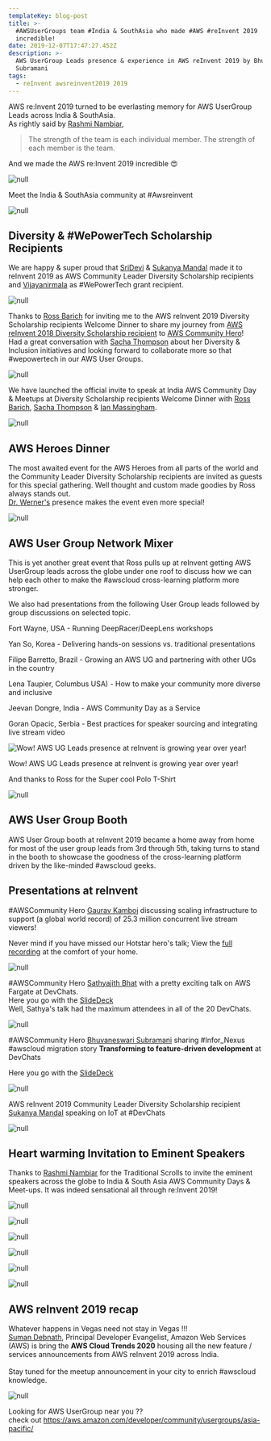 ```yaml
---
templateKey: blog-post
title: >-
  #AWSUserGroups team #India & SouthAsia who made #AWS #reInvent 2019
  incredible!
date: 2019-12-07T17:47:27.452Z
description: >-
  AWS UserGroup Leads presence & experience in AWS reInvent 2019 by Bhuvaneswari
  Subramani
tags:
  - reInvent awsreinvent2019 2019
---
```

AWS re:Invent 2019 turned to be everlasting memory for AWS UserGroup Leads across India & SouthAsia. \
As rightly said by [Rashmi Nambiar](https://twitter.com/RashmiNbr),

> The strength of the team is each individual member. The strength of each member is the team. 

And we made the AWS re:Invent 2019 incredible 😍

![null](/img/incredible.png)

Meet the India & SouthAsia community at #Awsreinvent 

![null](/img/reinvent2019_teamindia.png)

## 

## Diversity & #WePowerTech Scholarship Recipients

We are happy & super proud that [SriDevi](https://twitter.com/Sridevi64479943) & [Sukanya Mandal](https://twitter.com/msukanya93) made it to reInvent 2019 as AWS Community Leader Diversity Scholarship recipients and [Vijayanirmala](https://www.linkedin.com/in/vijayanirmalagopal-5a54159a/) as #WePowerTech grant recipient.

![null](/img/diversityteam_reinvent2019.jpeg)

Thanks to [Ross Barich](https://twitter.com/rossbarich) for inviting me to the AWS reInvent 2019 Diversity Scholarship recipients Welcome Dinner to share my journey from [AWS reInvent 2018 Diversity Scholarship recipient](https://aws.amazon.com/blogs/publicsector/meet-the-women-building-aws-technical-communities-around-the-world/) to [AWS Community Hero](https://aws.amazon.com/developer/community/heroes/bhuvaneswari-subramani/)!\
Had a great conversation with [Sacha Thompson](https://twitter.com/petite1908) about her Diversity & Inclusion initiatives and looking forward to collaborate more so that #wepowertech in our AWS User Groups.

![null](/img/reinvent2019_diversity.png)

We have launched the official invite to speak at India AWS Community Day & Meetups at Diversity Scholarship recipients Welcome Dinner with [Ross Barich](https://twitter.com/rossbarich), [Sacha Thompson](https://twitter.com/petite1908) & [Ian Massingham](https://twitter.com/IanMmmm).

![null](/img/reinvent2019_diversityinvite.png)

## 

## AWS Heroes Dinner

The most awaited event for the AWS Heroes from all parts of the world and the Community Leader Diversity Scholarship recipients are invited as guests for this special gathering. Well thought and custom made goodies by Ross always stands out.\
[Dr. Werner's](https://twitter.com/Werner) presence makes the event even more special!

![null](/img/reinvent2019_heroesgoodies.png)

## AWS User Group Network Mixer

This is yet another great event that Ross pulls up at reInvent getting AWS UserGroup leads across the globe under one roof to discuss how we can help each other to make the #awscloud cross-learning platform more stronger.

We also had presentations from the following User Group leads followed by group discussions on selected topic.

Fort Wayne, USA - Running DeepRacer/DeepLens workshops

Yan So, Korea - Delivering hands-on sessions vs. traditional presentations

Filipe Barretto, Brazil - Growing an AWS UG and partnering with other UGs in the country

Lena Taupier, Columbus USA) - How to make your community more diverse and inclusive

Jeevan Dongre, India - AWS Community Day as a Service

Goran Opacic, Serbia - Best practices for speaker sourcing and integrating live stream video

![Wow! AWS UG Leads presence at reInvent is growing year over year!](/img/reinvent2019awsug.png)

Wow! AWS UG Leads presence at reInvent is growing year over year!

And thanks to Ross for the Super cool Polo T-Shirt

![null](/img/reinvent2019_awsugswag.png)

## 

## AWS User Group Booth

AWS User Group booth at reInvent 2019 became a home away from home for most of the user group leads from 3rd through 5th, taking turns to stand in the booth to showcase the goodness of the cross-learning platform driven by the like-minded #awscloud geeks.

## Presentations at reInvent

\#AWSCommunity Hero [Gaurav Kamboj](https://twitter.com/OyeHooye) discussing scaling infrastructure to support (a global world record) of 25.3 million concurrent live stream viewers!

Never mind if you have missed our Hotstar hero's talk; View the [full recording](https://youtu.be/mFpqrVxxwKc) at the comfort of your home.

![null](/img/communitytrack_gaurav.png)

\#AWSCommunity Hero [Sathyajith Bhat](https://twitter.com/SathyaBhat) with a pretty exciting talk on AWS Fargate at DevChats.\
Here you go with the [SlideDeck](https://u.sbhat.me/dvc15-slides)\
Well, Sathya's talk had the maximum attendees in all of the 20 DevChats.

![null](/img/reinvent2019_sathyatalk.png)

\#AWSCommunity Hero [Bhuvaneswari Subramani](https://twitter.com/installjournal) sharing #Infor_Nexus #awscloud migration story **Transforming to feature-driven development** at DevChats

Here you go with the [SlideDeck](http://bit.ly/reInvent_FDD)

![null](/img/bhuvana-reinvent_talk.jpg)

AWS reInvent 2019 Community Leader Diversity Scholarship recipient [Sukanya Mandal](https://twitter.com/msukanya93) speaking on IoT at #DevChats

![null](/img/reinvent_talk_sukanya.jpg)

## 

## 

## Heart warming Invitation to Eminent Speakers

Thanks to [Rashmi Nambiar](https://twitter.com/RashmiNbr) for the Traditional Scrolls to invite the eminent speakers across the globe to India & South Asia AWS Community Days & Meet-ups. It was indeed sensational all through re:Invent 2019!

![null](/img/reinvent2019_withwerner.jpg)

![null](/img/invite_jeffbarr.png)

![null](/img/reinvent_speakerinvite_2.png)

![null](/img/reinvent_speakerinvite_3.png)

![null](/img/reinvent_speakerinvite_4.png)

![null](/img/reinvent_speakerinvite_5.png)

## 

## AWS reInvent 2019 recap

Whatever happens in Vegas need not stay in Vegas !!!\
[Suman Debnath](https://twitter.com/_sumand), Principal Developer Evangelist, Amazon Web Services (AWS) is bring the **AWS Cloud Trends 2020** housing all the new feature / services announcements from AWS reInvent 2019 across India. \
\
Stay tuned for the meetup announcement in your city to enrich #awscloud knowledge.

![null](/img/reinvent2019_recap.png)

Looking for AWS UserGroup near you ?? \
check out https://aws.amazon.com/developer/community/usergroups/asia-pacific/

